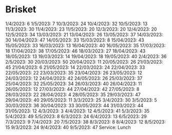 # Brisket

1/4/2023: 6
1/5/2023: 7
10/3/2023: 24
10/4/2023: 32
10/5/2023: 13
11/3/2023: 30
11/4/2023: 23
11/5/2023: 20
12/3/2023: 20
12/4/2023: 20
12/5/2023: 34
13/03/2023: 21
13/04/2023: 26
13/05/2023: 37
14/03/2023: 30
14/04/2023: 47
14/05/2023: 33
15/03/2023: 8
15/04/2023: 43
15/05/2023: 33
16/03/2023: 13
16/04/2023: 40
16/05/2023: 35
17/03/2023: 18
17/04/2023: 38
17/05/2023: 46
18/03/2023: 27
18/04/2023: 43
18/05/2023: 13
19/03/2023: 14
19/04/2023: 18
19/05/2023: 40
2/4/2023: 36
2/5/2023: 30
20/03/2023: 50
20/04/2023: 11
20/05/2023: 26
21/03/2023: 45
21/04/2023: 6
21/05/2023: 14
22/03/2023: 24
22/04/2023: 33
22/05/2023: 22
23/03/2023: 35
23/04/2023: 26
23/05/2023: 12
24/03/2023: 12
24/04/2023: 42
24/05/2023: 26
25/03/2023: 37
25/04/2023: 32
25/05/2023: 34
26/03/2023: 40
26/04/2023: 11
26/05/2023: 12
27/03/2023: 44
27/04/2023: 42
27/05/2023: 8
28/03/2023: 22
28/04/2023: 4
28/05/2023: 35
29/03/2023: 47
29/04/2023: 40
29/05/2023: 11
3/3/2023: 25
3/4/2023: 30
3/5/2023: 5
30/03/2023: 36
30/04/2023: 33
30/05/2023: 44
31/03/2023: 44
31/05/2023: 12
4/3/2023: 3
4/4/2023: 12
4/5/2023: 41
5/3/2023: 35
5/4/2023: 49
5/5/2023: 8
6/3/2023: 24
6/4/2023: 13
6/5/2023: 29
7/3/2023: 9
7/4/2023: 20
7/5/2023: 38
8/3/2023: 8
8/4/2023: 12
8/5/2023: 15
9/3/2023: 24
9/4/2023: 40
9/5/2023: 47
Service: Lunch